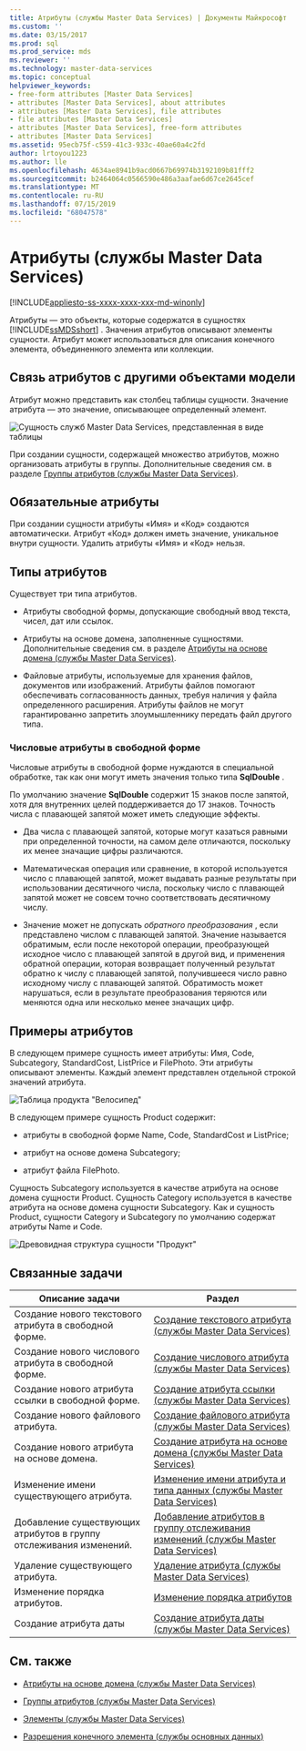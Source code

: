 ```yaml
---
title: Атрибуты (службы Master Data Services) | Документы Майкрософт
ms.custom: ''
ms.date: 03/15/2017
ms.prod: sql
ms.prod_service: mds
ms.reviewer: ''
ms.technology: master-data-services
ms.topic: conceptual
helpviewer_keywords:
- free-form attributes [Master Data Services]
- attributes [Master Data Services], about attributes
- attributes [Master Data Services], file attributes
- file attributes [Master Data Services]
- attributes [Master Data Services], free-form attributes
- attributes [Master Data Services]
ms.assetid: 95ecb75f-c559-41c3-933c-40ae60a4c2fd
author: lrtoyou1223
ms.author: lle
ms.openlocfilehash: 4634ae8941b9acd0667b69974b3192109b81fff2
ms.sourcegitcommit: b2464064c0566590e486a3aafae6d67ce2645cef
ms.translationtype: MT
ms.contentlocale: ru-RU
ms.lasthandoff: 07/15/2019
ms.locfileid: "68047578"
---
```

# <a name="attributes-master-data-services"></a>Атрибуты (службы Master Data Services)

[!INCLUDE[appliesto-ss-xxxx-xxxx-xxx-md-winonly](../includes/appliesto-ss-xxxx-xxxx-xxx-md-winonly.md)]

  Атрибуты — это объекты, которые содержатся в сущностях [!INCLUDE[ssMDSshort](../includes/ssmdsshort-md.md)] . Значения атрибутов описывают элементы сущности. Атрибут может использоваться для описания конечного элемента, объединенного элемента или коллекции.  
  
## <a name="how-attributes-relate-to-other-model-objects"></a>Связь атрибутов с другими объектами модели  
 Атрибут можно представить как столбец таблицы сущности. Значение атрибута — это значение, описывающее определенный элемент.  
  
 ![Сущность служб Master Data Services, представленная в виде таблицы](../master-data-services/media/mds-conc-entity-table.gif "Сущность служб Master Data Services, представленная в виде таблицы")  
  
 При создании сущности, содержащей множество атрибутов, можно организовать атрибуты в группы. Дополнительные сведения см. в разделе [Группы атрибутов (службы Master Data Services)](../master-data-services/attribute-groups-master-data-services.md).  
  
## <a name="required-attributes"></a>Обязательные атрибуты  
 При создании сущности атрибуты «Имя» и «Код» создаются автоматически. Атрибут «Код» должен иметь значение, уникальное внутри сущности. Удалить атрибуты «Имя» и «Код» нельзя.  
  
## <a name="attribute-types"></a>Типы атрибутов  
 Существует три типа атрибутов.  
  
-   Атрибуты свободной формы, допускающие свободный ввод текста, чисел, дат или ссылок.  
  
-   Атрибуты на основе домена, заполненные сущностями. Дополнительные сведения см. в разделе [Атрибуты на основе домена (службы Master Data Services)](../master-data-services/domain-based-attributes-master-data-services.md).  
  
-   Файловые атрибуты, используемые для хранения файлов, документов или изображений. Атрибуты файлов помогают обеспечивать согласованность данных, требуя наличия у файла определенного расширения. Атрибуты файлов не могут гарантированно запретить злоумышленнику передать файл другого типа.  
  
### <a name="numeric-free-form-attributes"></a>Числовые атрибуты в свободной форме  
 Числовые атрибуты в свободной форме нуждаются в специальной обработке, так как они могут иметь значения только типа **SqlDouble** .  
  
 По умолчанию значение **SqlDouble** содержит 15 знаков после запятой, хотя для внутренних целей поддерживается до 17 знаков. Точность числа с плавающей запятой может иметь следующие эффекты.  
  
-   Два числа с плавающей запятой, которые могут казаться равными при определенной точности, на самом деле отличаются, поскольку их менее значащие цифры различаются.  
  
-   Математическая операция или сравнение, в которой используется число с плавающей запятой, может выдавать разные результаты при использовании десятичного числа, поскольку число с плавающей запятой может не совсем точно соответствовать десятичному числу.  
  
-   Значение может не допускать *обратного преобразования* , если представлено числом с плавающей запятой. Значение называется обратимым, если после некоторой операции, преобразующей исходное число с плавающей запятой в другой вид, и применения обратной операции, которая возвращает полученный результат обратно к числу с плавающей запятой, получившееся число равно исходному числу с плавающей запятой. Обратимость может нарушаться, если в результате преобразования теряются или меняются одна или несколько менее значащих цифр.  
  
## <a name="attribute-examples"></a>Примеры атрибутов  
 В следующем примере сущность имеет атрибуты: Имя, Code, Subcategory, StandardCost, ListPrice и FilePhoto. Эти атрибуты описывают элементы. Каждый элемент представлен отдельной строкой значений атрибута.  
  
 ![Таблица продукта "Велосипед"](../master-data-services/media/mds-conc-entity-table-w-data.gif "Таблица продукта \"Велосипед\"")  
  
 В следующем примере сущность Product содержит:  
  
-   атрибуты в свободной форме Name, Code, StandardCost и ListPrice;  
  
-   атрибут на основе домена Subcategory;  
  
-   атрибут файла FilePhoto.  
  
 Сущность Subcategory используется в качестве атрибута на основе домена сущности Product. Сущность Category используется в качестве атрибута на основе домена сущности Subcategory. Как и сущность Product, сущности Category и Subcategory по умолчанию содержат атрибуты Name и Code.  
  
 ![Древовидная структура сущности "Продукт"](../master-data-services/media/mds-conc-entity-ui.gif "Древовидная структура сущности \"Продукт\"")  
  
## <a name="related-tasks"></a>Связанные задачи  
  
|Описание задачи|Раздел|  
|----------------------|-----------|  
|Создание нового текстового атрибута в свободной форме.|[Создание текстового атрибута (службы Master Data Services)](../master-data-services/create-a-text-attribute-master-data-services.md)|  
|Создание нового числового атрибута в свободной форме.|[Создание числового атрибута (службы Master Data Services)](../master-data-services/create-a-numeric-attribute-master-data-services.md)|  
|Создание нового атрибута ссылки в свободной форме.|[Создание атрибута ссылки (службы Master Data Services)](../master-data-services/create-a-link-attribute-master-data-services.md)|  
|Создание нового файлового атрибута.|[Создание файлового атрибута (службы Master Data Services)](../master-data-services/create-a-file-attribute-master-data-services.md)|  
|Создание нового атрибута на основе домена.|[Создание атрибута на основе домена (службы Master Data Services)](../master-data-services/create-a-domain-based-attribute-master-data-services.md)|  
|Изменение имени существующего атрибута.|[Изменение имени атрибута и типа данных (службы Master Data Services)](../master-data-services/change-an-attribute-name-and-data-type-master-data-services.md)|  
|Добавление существующих атрибутов в группу отслеживания изменений.|[Добавление атрибутов в группу отслеживания изменений (службы Master Data Services)](../master-data-services/add-attributes-to-a-change-tracking-group-master-data-services.md)|  
|Удаление существующего атрибута.|[Удаление атрибута (службы Master Data Services)](../master-data-services/delete-an-attribute-master-data-services.md)|  
|Изменение порядка атрибутов.|[Изменение порядка атрибутов](../master-data-services/change-the-order-of-attributes.md)|  
|Создание атрибута даты|[Создание атрибута даты (службы Master Data Services)](../master-data-services/create-a-date-attribute-master-data-services.md)|  
  
## <a name="related-content"></a>См. также  
  
-   [Атрибуты на основе домена (службы Master Data Services)](../master-data-services/domain-based-attributes-master-data-services.md)  
  
-   [Группы атрибутов (службы Master Data Services)](../master-data-services/attribute-groups-master-data-services.md)  
  
-   [Элементы (службы Master Data Services)](../master-data-services/members-master-data-services.md)  
  
-   [Разрешения конечного элемента (службы основных данных)](../master-data-services/leaf-permissions-master-data-services.md)
  
